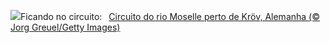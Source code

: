 ![](https://www.bing.com/th?id=OHR.MoselleRiver_PT-BR0973965999_UHD.jpg&w=1000)Ficando no circuito:&nbsp;&ensp;[Circuito do rio Moselle perto de Kröv, Alemanha (© Jorg Greuel/Getty Images)](https://www.bing.com/th?id=OHR.MoselleRiver_PT-BR0973965999_UHD.jpg)
<br><br/>
